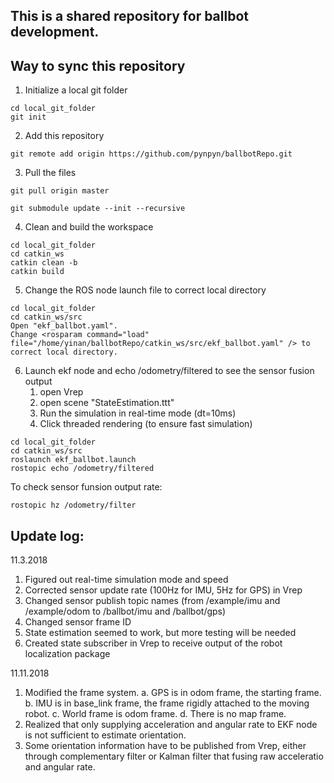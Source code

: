 ## This is a shared repository for ballbot development.

## Way to sync this repository
1. Initialize a local git folder
```
cd local_git_folder
git init
```
2. Add this repository
```
git remote add origin https://github.com/pynpyn/ballbotRepo.git
```
3. Pull the files
```
git pull origin master
```
```
git submodule update --init --recursive
```
4. Clean and build the workspace
```
cd local_git_folder
cd catkin_ws
catkin clean -b
catkin build
```

5. Change the ROS node launch file to correct local directory
```
cd local_git_folder
cd catkin_ws/src
Open "ekf_ballbot.yaml".
Change <rosparam command="load" file="/home/yinan/ballbotRepo/catkin_ws/src/ekf_ballbot.yaml" /> to correct local directory.
```
    
6. Launch ekf node and echo /odometry/filtered to see the sensor fusion output
    1. open Vrep
    1. open scene "StateEstimation.ttt"
    1. Run the simulation in real-time mode (dt=10ms)
    1. Click threaded rendering (to ensure fast simulation)
```
cd local_git_folder
cd catkin_ws/src
roslaunch ekf_ballbot.launch
rostopic echo /odometry/filtered
```
To check sensor funsion output rate:
```
rostopic hz /odometry/filter
```

## Update log:
11.3.2018
1. Figured out real-time simulation mode and speed
2. Corrected sensor update rate (100Hz for IMU, 5Hz for GPS) in Vrep
3. Changed sensor publish topic names (from /example/imu and /example/odom to /ballbot/imu and /ballbot/gps)
4. Changed sensor frame ID
5. State estimation seemed to work, but more testing will be needed
5. Created state subscriber in Vrep to receive output of the robot localization package

11.11.2018
1. Modified the frame system.
        a. GPS is in odom frame, the starting frame.
        b. IMU is in base_link frame, the frame rigidly attached to the moving robot.
        c. World frame is odom frame.
        d. There is no map frame.
2. Realized that only supplying acceleration and angular rate to EKF node is not sufficient to estimate orientation. 
3. Some orientation information have to be published from Vrep, either through complementary filter or Kalman filter that fusing raw acceleratio and angular rate.
